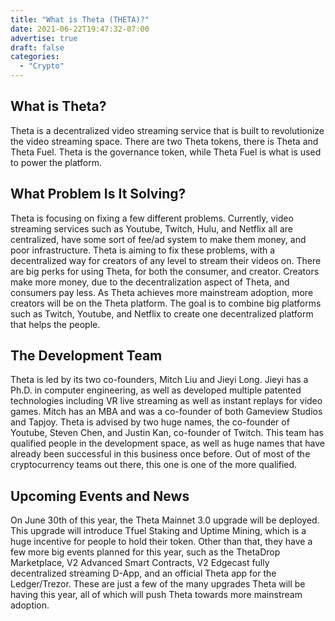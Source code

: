 ```yaml
---
title: "What is Theta (THETA)?"
date: 2021-06-22T19:47:32-07:00
advertise: true
draft: false
categories:
  - "Crypto"
---
```



## What is Theta?

 Theta is a decentralized video streaming service that is built to revolutionize the video streaming space. There are two Theta tokens, there is Theta and Theta Fuel. Theta is the governance token, while Theta Fuel is what is used to power the platform. 

## What Problem Is It Solving?

Theta is focusing on fixing a few different problems. Currently, video streaming services such as Youtube, Twitch, Hulu, and Netflix all are centralized, have some sort of fee/ad system to make them money, and poor infrastructure. Theta is aiming to fix these problems, with a decentralized way for creators of any level to stream their videos on. There are big perks for using Theta, for both the consumer, and creator. Creators make more money, due to the decentralization aspect of Theta, and consumers pay less. As Theta achieves more mainstream adoption, more creators will be on the Theta platform. The goal is to combine big platforms such as Twitch, Youtube, and Netflix to create one decentralized platform that helps the people.

## The Development Team

Theta is led by its two co-founders, Mitch Liu and Jieyi Long. Jieyi has a Ph.D. in computer engineering, as well as developed multiple patented technologies including VR live streaming as well as instant replays for video games. Mitch has an MBA and was a co-founder of both Gameview Studios and Tapjoy. Theta is advised by two huge names, the co-founder of Youtube, Steven Chen, and Justin Kan, co-founder of Twitch. This team has qualified people in the development space, as well as huge names that have already been successful in this business once before. Out of most of the cryptocurrency teams out there, this one is one of the more qualified. 

## Upcoming Events and News

On June 30th of this year, the Theta Mainnet 3.0 upgrade will be deployed. This upgrade will introduce Tfuel Staking and Uptime Mining, which is a huge incentive for people to hold their token. Other than that, they have a few more big events planned for this year, such as the ThetaDrop Marketplace, V2 Advanced Smart Contracts, V2 Edgecast fully decentralized streaming D-App, and an official Theta app for the Ledger/Trezor. These are just a few of the many upgrades Theta will be having this year, all of which will push Theta towards more mainstream adoption.